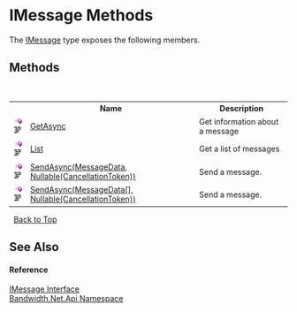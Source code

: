 ﻿# IMessage Methods
 

The <a href ="T_Bandwidth_Net_Api_IMessage.md">IMessage</a> type exposes the following members.


## Methods
&nbsp;<table><tr><th></th><th>Name</th><th>Description</th></tr><tr><td>![Public method](media/pubmethod.gif "Public method")![Code example](media/CodeExample.png "Code example")</td><td><a href ="M_Bandwidth_Net_Api_IMessage_GetAsync.md">GetAsync</a></td><td>
Get information about a message</td></tr><tr><td>![Public method](media/pubmethod.gif "Public method")![Code example](media/CodeExample.png "Code example")</td><td><a href ="M_Bandwidth_Net_Api_IMessage_List.md">List</a></td><td>
Get a list of messages</td></tr><tr><td>![Public method](media/pubmethod.gif "Public method")![Code example](media/CodeExample.png "Code example")</td><td><a href ="M_Bandwidth_Net_Api_IMessage_SendAsync.md">SendAsync(MessageData, Nullable(CancellationToken))</a></td><td>
Send a message.</td></tr><tr><td>![Public method](media/pubmethod.gif "Public method")![Code example](media/CodeExample.png "Code example")</td><td><a href ="M_Bandwidth_Net_Api_IMessage_SendAsync_1.md">SendAsync(MessageData[], Nullable(CancellationToken))</a></td><td>
Send a message.</td></tr></table>&nbsp;
<a href="#imessage-methods">Back to Top</a>

## See Also


#### Reference
<a href ="T_Bandwidth_Net_Api_IMessage.md">IMessage Interface</a><br /><a href ="N_Bandwidth_Net_Api.md">Bandwidth.Net.Api Namespace</a><br />